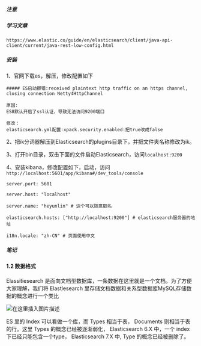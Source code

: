 ##### 注意



##### 学习文章

```
https://www.elastic.co/guide/en/elasticsearch/client/java-api-client/current/java-rest-low-config.html
```







##### 安装

1、官网下载es，解压，修改配置如下

```
##### ES启动报错:received plaintext http traffic on an https channel, closing connection Netty4HttpChannel

原因:
ES8默认开启了ssl认证，导致无法访问9200端口

修改：
elasticsearch.yml配置:xpack.security.enabled:把true改成false
```

2、把ik分词器解压到Elasticsearch的plugins目录下，并把文件夹名称修改为ik。

3、打开bin目录，双击下面的文件启动Elasticsearch，访问`localhost:9200`

4、安装kibana，修改配置如下，启动，访问`http://localhost:5601/app/kibana#/dev_tools/console`

```
server.port: 5601
 
server.host: "localhost"
 
server.name: "heyunlin" # 这个可以随意取名
 
elasticsearch.hosts: ["http://localhost:9200"] # elasticsearch服务器的地址
 
i18n.locale: "zh-CN" # 页面使用中文
```





##### 笔记

#### 1.2 数据格式

Elassitiesearch 是面向文档型数据库，一条数据在这里就是一个文档。为了方便大家理解，我们将 Elastlesearch 里存储文档数据和关系型数据库MySQL存储数据的概念进行一个类比

![在这里插入图片描述](https://i-blog.csdnimg.cn/blog_migrate/ad3f324d5535282c37183741aa571854.png)

ES 里的 Index 可以看做一个库，而 Types 相当于表， Documents 则相当于表的行。这里 Types 的概念已经被逐渐弱化， Elasticsearch 6.X 中，一个 index 下已经只能包含一个type， Elasticsearch 7.X 中, Type 的概念已经被删除了。

